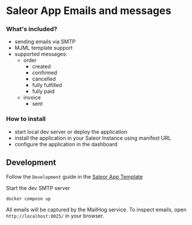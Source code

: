 # Saleor App Emails and messages

### What's included?

- sending emails via SMTP
- MJML template support
- supported messages:
  - order
    - created
    - confirmed
    - cancelled
    - fully fulfilled
    - fully paid
  - invoice
    - sent

### How to install

- start local dev server or deploy the application
- install the application in your Saleor Instance using manifest URL
- configure the application in the dashboard

## Development

Follow the `Development` guide in the [Saleor App Template](https://github.com/saleor/saleor-app-template#development)

Start the dev SMTP server

```bash
docker compose up
```

All emails will be captured by the MailHog service. To inspect emails, open `http://localhost:8025/` in your browser.

